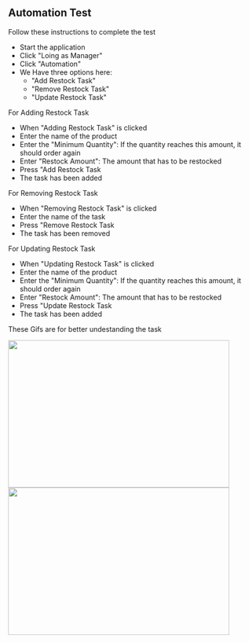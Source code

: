 ## Automation Test

Follow these instructions to complete the test
- Start the application
- Click "Loing as Manager"
- Click "Automation"
- We Have three options here:
  - "Add Restock Task"
  - "Remove Restock Task"
  - "Update Restock Task"
 
For Adding Restock Task

- When "Adding Restock Task" is clicked
- Enter the name of the product
- Enter the "Minimum Quantity": If the quantity reaches this amount, it should order again 
- Enter "Restock Amount": The amount that has to be restocked
- Press "Add Restock Task
- The task has been added

For Removing Restock Task

- When "Removing Restock Task" is clicked
- Enter the name of the task
- Press "Remove Restock Task
- The task has been removed

For Updating Restock Task

- When "Updating Restock Task" is clicked
- Enter the name of the product
- Enter the "Minimum Quantity": If the quantity reaches this amount, it should order again 
- Enter "Restock Amount": The amount that has to be restocked
- Press "Update Restock Task
- The task has been added

These Gifs are for better undestanding the task

<img src="https://user-images.githubusercontent.com/85583942/230129062-2d2307ac-2483-425d-9a7c-bb19d308d54e.gif" width="450" height="300"/><img src="https://user-images.githubusercontent.com/85583942/230129147-403f3be7-c920-4621-b9d1-1cb01e8e8901.gif" width="450" height="300"/>


